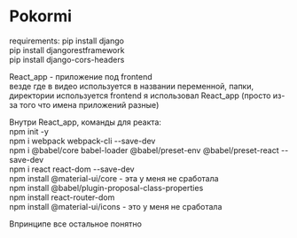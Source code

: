 # Pokormi

requirements:
pip install django <br/>
pip install djangorestframework <br/>
pip install django-cors-headers <br/>

React_app - приложение под frontend <br/>
везде где в видео используется в названии переменной, папки, директории 
используется frontend я использовал React_app (просто из-за того что имена приложений разные)

Внутри React_app, команды для реакта: <br/>
npm init -y <br/>
npm i webpack webpack-cli --save-dev <br/>
npm i @babel/core babel-loader @babel/preset-env @babel/preset-react --save-dev <br/>
npm i react react-dom --save-dev <br/>
npm install @material-ui/core  - эта у меня не сработала<br/>
npm install @babel/plugin-proposal-class-properties <br/>
npm install react-router-dom <br/> 
npm install @material-ui/icons - это у меня не сработала <br/>

Впринципе все остальное понятно 
